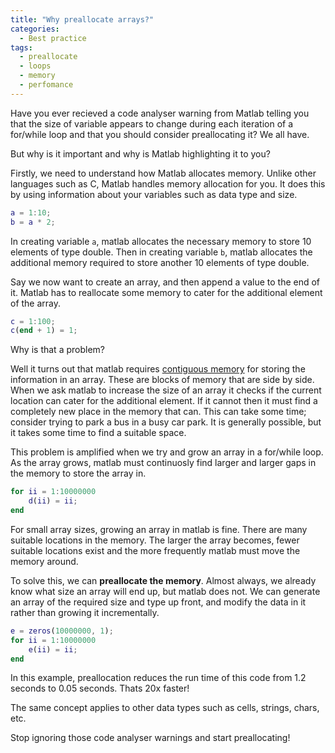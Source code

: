 ```yaml
---
title: "Why preallocate arrays?"
categories:
  - Best practice
tags:
  - preallocate
  - loops
  - memory
  - perfomance
---
```

Have you ever recieved a code analyser warning from Matlab telling you that the size of variable appears to change during each iteration of a for/while loop and that you should consider preallocating it? We all have.

But why is it important and why is Matlab highlighting it to you?

<!--more-->

Firstly, we need to understand how Matlab allocates memory. Unlike other languages such as C, Matlab handles memory allocation for you. It does this by using information about your variables such as data type and size.

```matlab
a = 1:10; 
b = a * 2; 
```

In creating variable `a`, matlab allocates the necessary memory to store 10 elements of type double. Then in creating variable `b`, matlab allocates the additional memory required to store another 10 elements of type double.

Say we now want to create an array, and then append a value to the end of it. Matlab has to reallocate some memory to cater for the additional element of the array.

```matlab
c = 1:100;
c(end + 1) = 1;
```

Why is that a problem?

Well it turns out that matlab requires [contiguous memory][1] for storing the information in an array. These are blocks of memory that are side by side. When we ask matlab to increase the size of an array it checks if the current location can cater for the additional element. If it cannot then it must find a completely new place in the memory that can. This can take some time; consider trying to park a bus in a busy car park. It is generally possible, but it takes some time to find a suitable space.

This problem is amplified when we try and grow an array in a for/while loop. As the array grows, matlab must continuosly find larger and larger gaps in the memory to store the array in.

```matlab
for ii = 1:10000000
    d(ii) = ii;
end
```

For small array sizes, growing an array in matlab is fine. There are many suitable locations in the memory. The larger the array becomes, fewer suitable locations exist and the more frequently matlab must move the memory around.

To solve this, we can **preallocate the memory**. Almost always, we already know what size an array will end up, but matlab does not. We can generate an array of the required size and type up front, and modify the data in it rather than growing it incrementally.

```matlab
e = zeros(10000000, 1);
for ii = 1:10000000
	e(ii) = ii;
end
```

In this example, preallocation reduces the run time of this code from 1.2 seconds to 0.05 seconds. Thats 20x faster!

The same concept applies to other data types such as cells, strings, chars, etc.

Stop ignoring those code analyser warnings and start preallocating!

[1]: https://techdifferences.com/difference-between-contiguous-and-non-contiguous-memory-allocation.html
